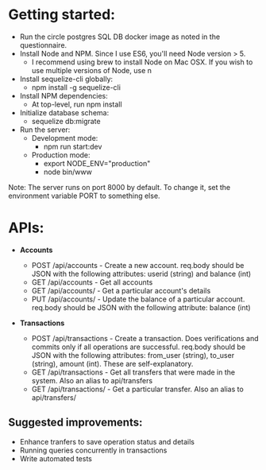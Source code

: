 # Getting started:
* Run the circle postgres SQL DB docker image as noted in the questionnaire.
* Install Node and NPM. Since I use ES6, you'll need Node version > 5.
	* I recommend using brew to install Node on Mac OSX. If you wish to use multiple versions of Node, use n
* Install sequelize-cli globally:
	* npm install -g sequelize-cli
* Install NPM dependencies:
	* At top-level, run npm install
* Initialize database schema:
	* sequelize db:migrate
* Run the server:
	* Development mode:
		* npm run start:dev
	* Production mode:
		* export NODE_ENV="production"
		* node bin/www


Note: The server runs on port 8000 by default. To change it, set the environment variable PORT to something else.

# APIs:
* **Accounts**
	* POST /api/accounts - Create a new account. req.body should be JSON with the following attributes: userid (string) and balance (int)
	* GET /api/accounts - Get all accounts
	* GET /api/accounts/<userid> - Get a particular account's details
	* PUT /api/accounts/<userid> - Update the balance of a particular account. req.body should be JSON with the following attribute: balance (int)

* **Transactions**
	* POST /api/transactions - Create a transaction. Does verifications and commits only if all operations are successful. req.body should be JSON with the following attributes: from_user (string), to_user (string), amount (int). These are self-explanatory.
	* GET /api/transactions - Get all transfers that were made in the system. Also an alias to api/transfers
	* GET /api/transactions/<transferid> - Get a particular transfer. Also an alias to api/transfers/<transferid>

## Suggested improvements:
* Enhance tranfers to save operation status and details
* Running queries concurrently in transactions
* Write automated tests


